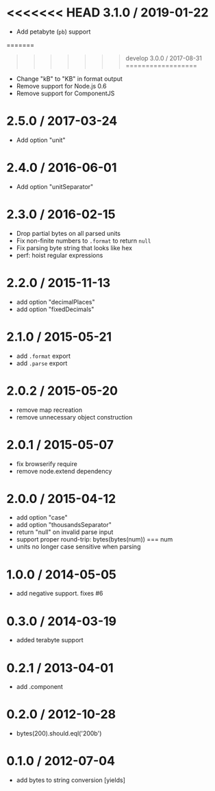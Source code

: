 <<<<<<< HEAD
3.1.0 / 2019-01-22
==================

  * Add petabyte (`pb`) support

=======
>>>>>>> develop
3.0.0 / 2017-08-31
==================

  * Change "kB" to "KB" in format output
  * Remove support for Node.js 0.6
  * Remove support for ComponentJS

2.5.0 / 2017-03-24
==================

  * Add option "unit"

2.4.0 / 2016-06-01
==================

  * Add option "unitSeparator"

2.3.0 / 2016-02-15
==================

  * Drop partial bytes on all parsed units
  * Fix non-finite numbers to `.format` to return `null`
  * Fix parsing byte string that looks like hex
  * perf: hoist regular expressions

2.2.0 / 2015-11-13
==================

  * add option "decimalPlaces"
  * add option "fixedDecimals"

2.1.0 / 2015-05-21
==================

  * add `.format` export
  * add `.parse` export

2.0.2 / 2015-05-20
==================

  * remove map recreation
  * remove unnecessary object construction

2.0.1 / 2015-05-07
==================

  * fix browserify require
  * remove node.extend dependency

2.0.0 / 2015-04-12
==================

  * add option "case"
  * add option "thousandsSeparator"
  * return "null" on invalid parse input
  * support proper round-trip: bytes(bytes(num)) === num
  * units no longer case sensitive when parsing

1.0.0 / 2014-05-05
==================

 * add negative support. fixes #6

0.3.0 / 2014-03-19
==================

 * added terabyte support

0.2.1 / 2013-04-01
==================

  * add .component

0.2.0 / 2012-10-28
==================

  * bytes(200).should.eql('200b')

0.1.0 / 2012-07-04
==================

  * add bytes to string conversion [yields]
